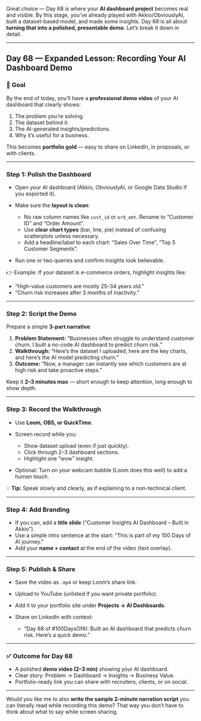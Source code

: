 Great choice — Day 68 is where your **AI dashboard project** becomes real and visible. By this stage, you’ve already played with Akkio/ObviouslyAI, built a dataset-based model, and made some insights. Day 68 is all about **turning that into a polished, presentable demo**. Let’s break it down in detail.

---

## **Day 68 — Expanded Lesson: Recording Your AI Dashboard Demo**

### 🎯 **Goal**

By the end of today, you’ll have a **professional demo video** of your AI dashboard that clearly shows:

1. The problem you’re solving.
2. The dataset behind it.
3. The AI-generated insights/predictions.
4. Why it’s useful for a business.

This becomes **portfolio gold** — easy to share on LinkedIn, in proposals, or with clients.

---

### **Step 1: Polish the Dashboard**

* Open your AI dashboard (Akkio, ObviouslyAI, or Google Data Studio if you exported it).
* Make sure the **layout is clean**:

  * No raw column names like `cust_id` or `ord_amt`. Rename to “Customer ID” and “Order Amount”.
  * Use **clear chart types** (bar, line, pie) instead of confusing scatterplots unless necessary.
  * Add a headline/label to each chart: “Sales Over Time”, “Top 5 Customer Segments”.
* Run one or two queries and confirm insights look believable.

👉 Example: If your dataset is e-commerce orders, highlight insights like:

* “High-value customers are mostly 25–34 years old.”
* “Churn risk increases after 3 months of inactivity.”

---

### **Step 2: Script the Demo**

Prepare a simple **3-part narrative**:

1. **Problem Statement:** “Businesses often struggle to understand customer churn. I built a no-code AI dashboard to predict churn risk.”
2. **Walkthrough:** “Here’s the dataset I uploaded, here are the key charts, and here’s the AI model predicting churn.”
3. **Outcome:** “Now, a manager can instantly see which customers are at high risk and take proactive steps.”

Keep it **2–3 minutes max** — short enough to keep attention, long enough to show depth.

---

### **Step 3: Record the Walkthrough**

* Use **Loom, OBS, or QuickTime**.
* Screen record while you:

  * Show dataset upload (even if just quickly).
  * Click through 2–3 dashboard sections.
  * Highlight one “wow” insight.
* Optional: Turn on your webcam bubble (Loom does this well) to add a human touch.

💡 **Tip:** Speak slowly and clearly, as if explaining to a non-technical client.

---

### **Step 4: Add Branding**

* If you can, add a **title slide** (“Customer Insights AI Dashboard – Built in Akkio”).
* Use a simple intro sentence at the start: “This is part of my 100 Days of AI journey.”
* Add your **name + contact** at the end of the video (text overlay).

---

### **Step 5: Publish & Share**

* Save the video as `.mp4` or keep Loom’s share link.
* Upload to YouTube (unlisted if you want private portfolio).
* Add it to your portfolio site under **Projects → AI Dashboards**.
* Share on LinkedIn with context:

  * “Day 68 of #100DaysOfAI: Built an AI dashboard that predicts churn risk. Here’s a quick demo.”

---

### ✅ **Outcome for Day 68**

* A polished **demo video (2–3 min)** showing your AI dashboard.
* Clear story: Problem → Dashboard → Insights → Business Value.
* Portfolio-ready link you can share with recruiters, clients, or on social.

---

Would you like me to also **write the sample 2-minute narration script** you can literally read while recording this demo? That way you don’t have to think about what to say while screen sharing.
